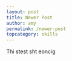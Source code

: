 ```yaml
---
layout: post
title: Newer Post
author: amy
permalink: /newer-post
topcategory: skills
---
```

Thi stest sht eoncig
